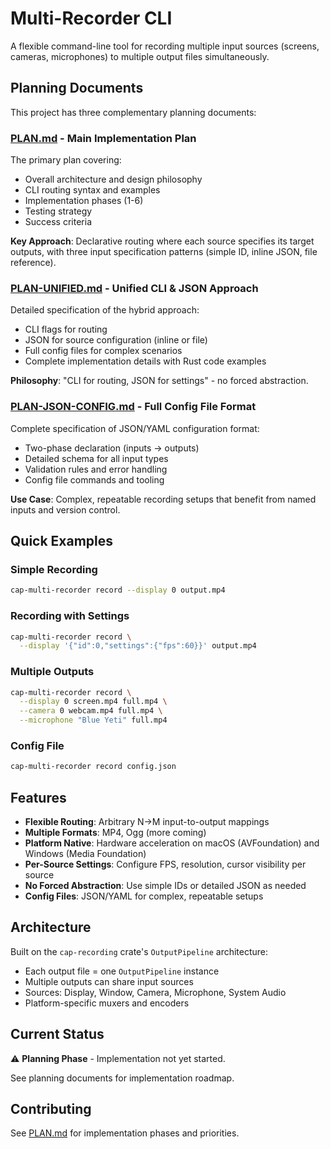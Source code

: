 # Multi-Recorder CLI

A flexible command-line tool for recording multiple input sources (screens, cameras, microphones) to multiple output files simultaneously.

## Planning Documents

This project has three complementary planning documents:

### [PLAN.md](./PLAN.md) - Main Implementation Plan
The primary plan covering:
- Overall architecture and design philosophy
- CLI routing syntax and examples
- Implementation phases (1-6)
- Testing strategy
- Success criteria

**Key Approach**: Declarative routing where each source specifies its target outputs, with three input specification patterns (simple ID, inline JSON, file reference).

### [PLAN-UNIFIED.md](./PLAN-UNIFIED.md) - Unified CLI & JSON Approach
Detailed specification of the hybrid approach:
- CLI flags for routing
- JSON for source configuration (inline or file)
- Full config files for complex scenarios
- Complete implementation details with Rust code examples

**Philosophy**: "CLI for routing, JSON for settings" - no forced abstraction.

### [PLAN-JSON-CONFIG.md](./PLAN-JSON-CONFIG.md) - Full Config File Format
Complete specification of JSON/YAML configuration format:
- Two-phase declaration (inputs → outputs)
- Detailed schema for all input types
- Validation rules and error handling
- Config file commands and tooling

**Use Case**: Complex, repeatable recording setups that benefit from named inputs and version control.

## Quick Examples

### Simple Recording
```bash
cap-multi-recorder record --display 0 output.mp4
```

### Recording with Settings
```bash
cap-multi-recorder record \
  --display '{"id":0,"settings":{"fps":60}}' output.mp4
```

### Multiple Outputs
```bash
cap-multi-recorder record \
  --display 0 screen.mp4 full.mp4 \
  --camera 0 webcam.mp4 full.mp4 \
  --microphone "Blue Yeti" full.mp4
```

### Config File
```bash
cap-multi-recorder record config.json
```

## Features

- **Flexible Routing**: Arbitrary N→M input-to-output mappings
- **Multiple Formats**: MP4, Ogg (more coming)
- **Platform Native**: Hardware acceleration on macOS (AVFoundation) and Windows (Media Foundation)
- **Per-Source Settings**: Configure FPS, resolution, cursor visibility per source
- **No Forced Abstraction**: Use simple IDs or detailed JSON as needed
- **Config Files**: JSON/YAML for complex, repeatable setups

## Architecture

Built on the `cap-recording` crate's `OutputPipeline` architecture:
- Each output file = one `OutputPipeline` instance
- Multiple outputs can share input sources
- Sources: Display, Window, Camera, Microphone, System Audio
- Platform-specific muxers and encoders

## Current Status

⚠️ **Planning Phase** - Implementation not yet started.

See planning documents for implementation roadmap.

## Contributing

See [PLAN.md](./PLAN.md) for implementation phases and priorities.
